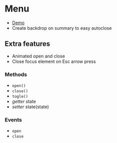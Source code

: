 # Menu
* [Demo](https://barcia.github.io/lab/menu/index.html)
* Create backdrop on summary to easy autoclose

## Extra features
* Animated open and close
* Close focus element on Esc arrow press

### Methods
* `open()`
* `close()`
* `togle()`
* *getter* state
* *setter* state(state)

### Events
* `open`
* `close`
